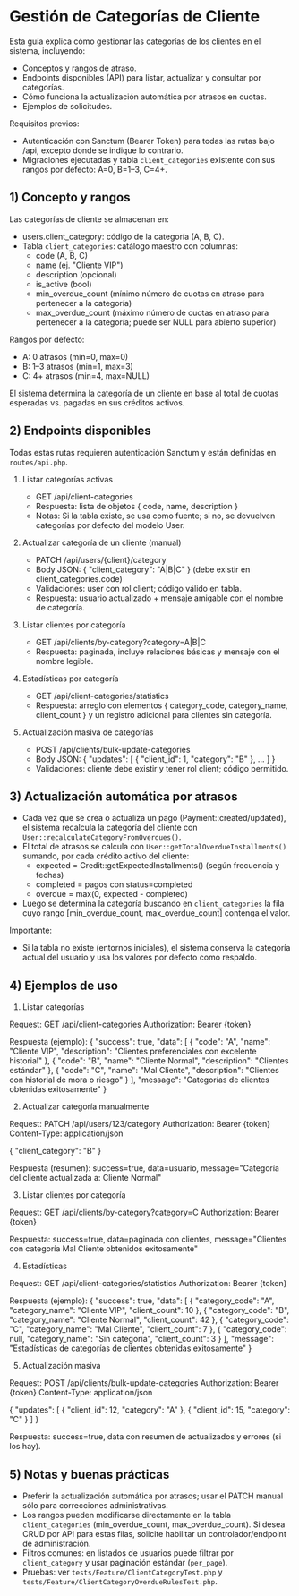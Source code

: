 # Gestión de Categorías de Cliente

Esta guía explica cómo gestionar las categorías de los clientes en el sistema, incluyendo:
- Conceptos y rangos de atraso.
- Endpoints disponibles (API) para listar, actualizar y consultar por categorías.
- Cómo funciona la actualización automática por atrasos en cuotas.
- Ejemplos de solicitudes.

Requisitos previos:
- Autenticación con Sanctum (Bearer Token) para todas las rutas bajo /api, excepto donde se indique lo contrario.
- Migraciones ejecutadas y tabla `client_categories` existente con sus rangos por defecto: A=0, B=1–3, C=4+.

## 1) Concepto y rangos

Las categorías de cliente se almacenan en:
- users.client_category: código de la categoría (A, B, C).
- Tabla `client_categories`: catálogo maestro con columnas:
  - code (A, B, C)
  - name (ej. "Cliente VIP")
  - description (opcional)
  - is_active (bool)
  - min_overdue_count (mínimo número de cuotas en atraso para pertenecer a la categoría)
  - max_overdue_count (máximo número de cuotas en atraso para pertenecer a la categoría; puede ser NULL para abierto superior)

Rangos por defecto:
- A: 0 atrasos (min=0, max=0)
- B: 1–3 atrasos (min=1, max=3)
- C: 4+ atrasos (min=4, max=NULL)

El sistema determina la categoría de un cliente en base al total de cuotas esperadas vs. pagadas en sus créditos activos.

## 2) Endpoints disponibles

Todas estas rutas requieren autenticación Sanctum y están definidas en `routes/api.php`.

1. Listar categorías activas
   - GET /api/client-categories
   - Respuesta: lista de objetos { code, name, description }
   - Notas: Si la tabla existe, se usa como fuente; si no, se devuelven categorías por defecto del modelo User.

2. Actualizar categoría de un cliente (manual)
   - PATCH /api/users/{client}/category
   - Body JSON: { "client_category": "A|B|C" } (debe existir en client_categories.code)
   - Validaciones: user con rol client; código válido en tabla.
   - Respuesta: usuario actualizado + mensaje amigable con el nombre de categoría.

3. Listar clientes por categoría
   - GET /api/clients/by-category?category=A|B|C
   - Respuesta: paginada, incluye relaciones básicas y mensaje con el nombre legible.

4. Estadísticas por categoría
   - GET /api/client-categories/statistics
   - Respuesta: arreglo con elementos { category_code, category_name, client_count } y un registro adicional para clientes sin categoría.

5. Actualización masiva de categorías
   - POST /api/clients/bulk-update-categories
   - Body JSON: { "updates": [ { "client_id": 1, "category": "B" }, ... ] }
   - Validaciones: cliente debe existir y tener rol client; código permitido.

## 3) Actualización automática por atrasos

- Cada vez que se crea o actualiza un pago (Payment::created/updated), el sistema recalcula la categoría del cliente con `User::recalculateCategoryFromOverdues()`.
- El total de atrasos se calcula con `User::getTotalOverdueInstallments()` sumando, por cada crédito activo del cliente:
  - expected = Credit::getExpectedInstallments() (según frecuencia y fechas)
  - completed = pagos con status=completed
  - overdue = max(0, expected - completed)
- Luego se determina la categoría buscando en `client_categories` la fila cuyo rango [min_overdue_count, max_overdue_count] contenga el valor.

Importante:
- Si la tabla no existe (entornos iniciales), el sistema conserva la categoría actual del usuario y usa los valores por defecto como respaldo.

## 4) Ejemplos de uso

1. Listar categorías

Request:
GET /api/client-categories
Authorization: Bearer {token}

Respuesta (ejemplo):
{
  "success": true,
  "data": [
    { "code": "A", "name": "Cliente VIP", "description": "Clientes preferenciales con excelente historial" },
    { "code": "B", "name": "Cliente Normal", "description": "Clientes estándar" },
    { "code": "C", "name": "Mal Cliente", "description": "Clientes con historial de mora o riesgo" }
  ],
  "message": "Categorías de clientes obtenidas exitosamente"
}

2. Actualizar categoría manualmente

Request:
PATCH /api/users/123/category
Authorization: Bearer {token}
Content-Type: application/json

{
  "client_category": "B"
}

Respuesta (resumen): success=true, data=usuario, message="Categoría del cliente actualizada a: Cliente Normal"

3. Listar clientes por categoría

Request:
GET /api/clients/by-category?category=C
Authorization: Bearer {token}

Respuesta: success=true, data=paginada con clientes, message="Clientes con categoría Mal Cliente obtenidos exitosamente"

4. Estadísticas

Request:
GET /api/client-categories/statistics
Authorization: Bearer {token}

Respuesta (ejemplo):
{
  "success": true,
  "data": [
    { "category_code": "A", "category_name": "Cliente VIP", "client_count": 10 },
    { "category_code": "B", "category_name": "Cliente Normal", "client_count": 42 },
    { "category_code": "C", "category_name": "Mal Cliente", "client_count": 7 },
    { "category_code": null, "category_name": "Sin categoría", "client_count": 3 }
  ],
  "message": "Estadísticas de categorías de clientes obtenidas exitosamente"
}

5. Actualización masiva

Request:
POST /api/clients/bulk-update-categories
Authorization: Bearer {token}
Content-Type: application/json

{
  "updates": [
    { "client_id": 12, "category": "A" },
    { "client_id": 15, "category": "C" }
  ]
}

Respuesta: success=true, data con resumen de actualizados y errores (si los hay).

## 5) Notas y buenas prácticas

- Preferir la actualización automática por atrasos; usar el PATCH manual sólo para correcciones administrativas.
- Los rangos pueden modificarse directamente en la tabla `client_categories` (min_overdue_count, max_overdue_count). Si desea CRUD por API para estas filas, solicite habilitar un controlador/endpoint de administración.
- Filtros comunes: en listados de usuarios puede filtrar por `client_category` y usar paginación estándar (`per_page`).
- Pruebas: ver `tests/Feature/ClientCategoryTest.php` y `tests/Feature/ClientCategoryOverdueRulesTest.php`.

